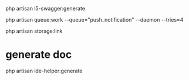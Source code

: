 php artisan l5-swagger:generate

php artisan queue:work --queue="push_notification" --daemon --tries=4

php artisan storage:link

# generate doc #
php artisan ide-helper:generate
